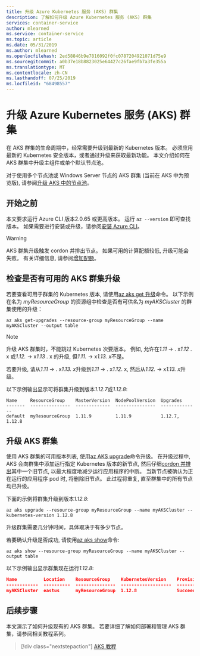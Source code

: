 ```yaml
---
title: 升级 Azure Kubernetes 服务 (AKS) 群集
description: 了解如何升级 Azure Kubernetes 服务 (AKS) 群集
services: container-service
author: mlearned
ms.service: container-service
ms.topic: article
ms.date: 05/31/2019
ms.author: mlearned
ms.openlocfilehash: 2ed58846b9e7816092f0fc0787204921071d75e9
ms.sourcegitcommit: a0b37e18b8823025e64427c26fae9fb7a3fe355a
ms.translationtype: MT
ms.contentlocale: zh-CN
ms.lasthandoff: 07/25/2019
ms.locfileid: "68498557"
---
```

# <a name="upgrade-an-azure-kubernetes-service-aks-cluster"></a>升级 Azure Kubernetes 服务 (AKS) 群集

在 AKS 群集的生命周期中，经常需要升级到最新的 Kubernetes 版本。 必须应用最新的 Kubernetes 安全版本，或者通过升级来获取最新功能。 本文介绍如何在 AKS 群集中升级主组件或单个默认节点池。

对于使用多个节点池或 Windows Server 节点的 AKS 群集 (当前在 AKS 中为预览版), 请参阅[升级 AKS 中的节点池][nodepool-upgrade]。

## <a name="before-you-begin"></a>开始之前

本文要求运行 Azure CLI 版本2.0.65 或更高版本。 运行 `az --version` 即可查找版本。 如果需要进行安装或升级，请参阅[安装 Azure CLI][azure-cli-install]。

> [!WARNING]
> AKS 群集升级触发 cordon 并排出节点。 如果可用的计算配额较低, 升级可能会失败。  有关详细信息, 请参阅[增加配额](https://docs.microsoft.com/azure/azure-supportability/resource-manager-core-quotas-request?branch=pr-en-us-83289)。

## <a name="check-for-available-aks-cluster-upgrades"></a>检查是否有可用的 AKS 群集升级

若要查看可用于群集的 Kubernetes 版本, 请使用[az aks get 升级][az-aks-get-upgrades]命令。 以下示例在名为 *myResourceGroup* 的资源组中检查是否有可供名为 *myAKSCluster* 的群集使用的升级：

```azurecli-interactive
az aks get-upgrades --resource-group myResourceGroup --name myAKSCluster --output table
```

> [!NOTE]
> 升级 AKS 群集时，不能跳过 Kubernetes 次要版本。 例如, 允许在*1.11* -> . x*1.12* . x 或*1.12.*  -> x*1.13* . x 的升级, 但*1.11.*  -> x*1.13. x*不是。
>
> 若要升级, 请从*1.11* -> . x*1.13. x*升级到*1.11* -> . x*1.12*. x, 然后从*1.12.*  -> x*1.13. x*升级。

以下示例输出显示可将群集升级到版本*1.12.7*或*1.12.8*:

```console
Name     ResourceGroup    MasterVersion  NodePoolVersion  Upgrades
-------  ---------------  -------------  ---------------  --------------
default  myResourceGroup  1.11.9         1.11.9           1.12.7, 1.12.8
```

## <a name="upgrade-an-aks-cluster"></a>升级 AKS 群集

使用 AKS 群集的可用版本列表, 使用[az AKS upgrade][az-aks-upgrade]命令升级。 在升级过程中, AKS 会向群集中添加运行指定 Kubernetes 版本的新节点, 然后仔细[cordon 并排出][kubernetes-drain]其中一个旧节点, 以最大程度地减少运行应用程序的中断。 当新节点被确认为正在运行的应用程序 pod 时, 将删除旧节点。 此过程将重复, 直至群集中的所有节点均已升级。

下面的示例将群集升级到版本*1.12.8*:

```azurecli-interactive
az aks upgrade --resource-group myResourceGroup --name myAKSCluster --kubernetes-version 1.12.8
```

升级群集需要几分钟时间，具体取决于有多少节点。

若要确认升级是否成功, 请使用[az aks show][az-aks-show]命令:

```azurecli-interactive
az aks show --resource-group myResourceGroup --name myAKSCluster --output table
```

以下示例输出显示群集现在运行*1.12.8*:

```json
Name          Location    ResourceGroup    KubernetesVersion    ProvisioningState    Fqdn
------------  ----------  ---------------  -------------------  -------------------  ---------------------------------------------------------------
myAKSCluster  eastus      myResourceGroup  1.12.8               Succeeded            myaksclust-myresourcegroup-19da35-90efab95.hcp.eastus.azmk8s.io
```

## <a name="next-steps"></a>后续步骤

本文演示了如何升级现有的 AKS 群集。 若要详细了解如何部署和管理 AKS 群集，请参阅相关教程系列。

> [!div class="nextstepaction"]
> [AKS 教程][aks-tutorial-prepare-app]

<!-- LINKS - external -->
[kubernetes-drain]: https://kubernetes.io/docs/tasks/administer-cluster/safely-drain-node/

<!-- LINKS - internal -->
[aks-tutorial-prepare-app]: ./tutorial-kubernetes-prepare-app.md
[azure-cli-install]: /cli/azure/install-azure-cli
[az-aks-get-upgrades]: /cli/azure/aks#az-aks-get-upgrades
[az-aks-upgrade]: /cli/azure/aks#az-aks-upgrade
[az-aks-show]: /cli/azure/aks#az-aks-show
[nodepool-upgrade]: use-multiple-node-pools.md#upgrade-a-node-pool
